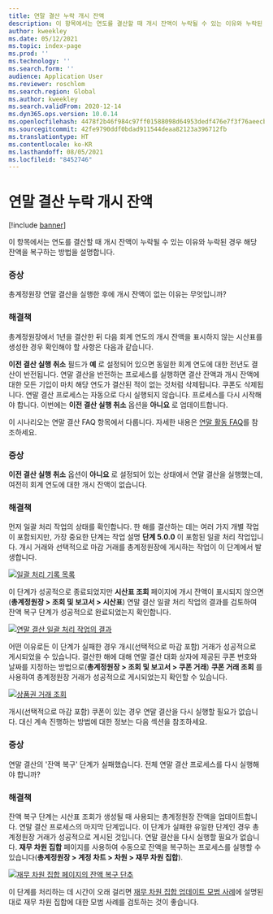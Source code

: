 ```yaml
---
title: 연말 결산 누락 개시 잔액
description: 이 항목에서는 연도를 결산할 때 개시 잔액이 누락될 수 있는 이유와 누락된 경우 해당 잔액을 복구하는 방법을 설명합니다.
author: kweekley
ms.date: 05/12/2021
ms.topic: index-page
ms.prod: ''
ms.technology: ''
ms.search.form: ''
audience: Application User
ms.reviewer: roschlom
ms.search.region: Global
ms.author: kweekley
ms.search.validFrom: 2020-12-14
ms.dyn365.ops.version: 10.0.14
ms.openlocfilehash: 4478f2b46f984c97ff01588098d64953dedf476e7f3f76aeecb29a0ff0074b9d
ms.sourcegitcommit: 42fe9790ddf0bdad911544deaa82123a396712fb
ms.translationtype: HT
ms.contentlocale: ko-KR
ms.lasthandoff: 08/05/2021
ms.locfileid: "8452746"
---
```

# <a name="year-end-close-missing-opening-balances"></a>연말 결산 누락 개시 잔액

[!include [banner](../includes/banner.md)]

이 항목에서는 연도를 결산할 때 개시 잔액이 누락될 수 있는 이유와 누락된 경우 해당 잔액을 복구하는 방법을 설명합니다.

### <a name="symptom"></a>증상

총계정원장 연말 결산을 실행한 후에 개시 잔액이 없는 이유는 무엇입니까? 

### <a name="resolution"></a>해결책

총계정원장에서 1년을 결산한 뒤 다음 회계 연도의 개시 잔액을 표시하지 않는 시산표를 생성한 경우 확인해야 할 사항은 다음과 같습니다.

**이전 결산 실행 취소** 필드가 **예** 로 설정되어 있으면 동일한 회계 연도에 대한 전년도 결산이 반전됩니다. 연말 결산을 반전하는 프로세스를 실행하면 결산 잔액과 개시 잔액에 대한 모든 기입이 마치 해당 연도가 결산된 적이 없는 것처럼 삭제됩니다. 쿠폰도 삭제됩니다. 연말 결산 프로세스는 자동으로 다시 실행되지 않습니다. 프로세스를 다시 시작해야 합니다. 이번에는 **이전 결산 실행 취소** 옵션을 **아니요** 로 업데이트합니다.

이 시나리오는 연말 결산 FAQ 항목에서 다룹니다. 자세한 내용은 [연말 활동 FAQ](faq-year-end-activities.md)를 참조하세요.

### <a name="symptom"></a>증상

**이전 결산 실행 취소** 옵션이 **아니요** 로 설정되어 있는 상태에서 연말 결산을 실행했는데, 여전히 회계 연도에 대한 개시 잔액이 없습니다.

### <a name="resolution"></a>해결책

먼저 일괄 처리 작업의 상태를 확인합니다. 한 해를 결산하는 데는 여러 가지 개별 작업이 포함되지만, 가장 중요한 단계는 작업 설명 **단계 5.0.0** 이 포함된 일괄 처리 작업입니다. 개시 거래와 선택적으로 마감 거래를 총계정원장에 게시하는 작업이 이 단계에서 발생합니다. 

[![일괄 처리 기록 목록](./media/yec-mssng-open-blnces-01.png)](./media/yec-mssng-open-blnces-01.png)

이 단계가 성공적으로 종료되었지만 **시산표 조회** 페이지에 개시 잔액이 표시되지 않으면(**총계정원장 > 조회 및 보고서 > 시산표**) 연말 결산 일괄 처리 작업의 결과를 검토하여 잔액 복구 단계가 성공적으로 완료되었는지 확인합니다.

[![연말 결산 일괄 처리 작업의 결과](./media/yec-mssng-open-blnces-02.png)](./media/yec-mssng-open-blnces-02.png)

어떤 이유로든 이 단계가 실패한 경우 개시(선택적으로 마감 포함) 거래가 성공적으로 게시되었을 수 있습니다. 결산한 해에 대해 연말 결산 대화 상자에 제공된 쿠폰 번호와 날짜를 지정하는 방법으로(**총계정원장 > 조회 및 보고서 > 쿠폰 거래**) **쿠폰 거래 조회** 를 사용하여 총계정원장 거래가 성공적으로 게시되었는지 확인할 수 있습니다.

[![상품권 거래 조회](./media/yec-mssng-open-blnces-03.png)](./media/yec-mssng-open-blnces-03.png)

개시(선택적으로 마감 포함) 쿠폰이 있는 경우 연말 결산을 다시 실행할 필요가 없습니다. 대신 계속 진행하는 방법에 대한 정보는 다음 섹션을 참조하세요.

### <a name="symptom"></a>증상

연말 결산의 '잔액 복구' 단계가 실패했습니다. 전체 연말 결산 프로세스를 다시 실행해야 합니까?

### <a name="resolution"></a>해결책

잔액 복구 단계는 시산표 조회가 생성될 때 사용되는 총계정원장 잔액을 업데이트합니다.  연말 결산 프로세스의 마지막 단계입니다.  이 단계가 실패한 유일한 단계인 경우 총계정원장 거래가 성공적으로 게시된 것입니다.  연말 결산을 다시 실행할 필요가 없습니다. **재무 차원 집합** 페이지를 사용하여 수동으로 잔액을 복구하는 프로세스를 실행할 수 있습니다(**총계정원장 > 계정 차트 > 차원 > 재무 차원 집합**).

[![재무 차원 집합 페이지의 잔액 복구 단추](./media/yec-mssng-open-blnces-04.png)](./media/yec-mssng-open-blnces-04.png)

이 단계를 처리하는 데 시간이 오래 걸리면 [재무 차원 집합 업데이트 모범 사례](https://community.dynamics.com/365/financeandoperations/b/dynamics-365-finance-blog/posts/best-practices-for-updating-financial-dimension-set-dimension-sets)에 설명된 대로 재무 차원 집합에 대한 모범 사례를 검토하는 것이 좋습니다. 

